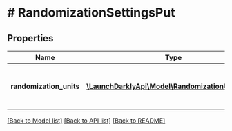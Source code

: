 # # RandomizationSettingsPut

## Properties

Name | Type | Description | Notes
------------ | ------------- | ------------- | -------------
**randomization_units** | [**\LaunchDarklyApi\Model\RandomizationUnitInput[]**](RandomizationUnitInput.md) | An array of randomization units allowed for this project. |

[[Back to Model list]](../../README.md#models) [[Back to API list]](../../README.md#endpoints) [[Back to README]](../../README.md)
